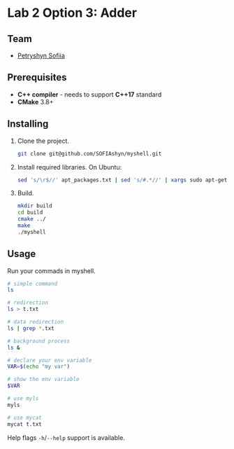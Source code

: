 # Lab 2 Option 3: Adder

## Team

 - [Petryshyn Sofiia](https://github.com/SOFIAshyn)

## Prerequisites

 - **C++ compiler** - needs to support **C++17** standard
 - **CMake** 3.8+
 
## Installing

1. Clone the project.
    ```bash
    git clone git@github.com/SOFIAshyn/myshell.git
    ```
2. Install required libraries. On Ubuntu:
   ```bash
   sed 's/\r$//' apt_packages.txt | sed 's/#.*//' | xargs sudo apt-get install -y
   ```
3. Build.
    ```bash
    mkdir build
    cd build
    cmake ../
    make
    ./myshell
    ```
## Usage
Run your commads in myshell.
   ```bash
   # simple command
   ls
   
   # redirection
   ls > t.txt
   
   # data redirection
   ls | grep *.txt
   
   # background process
   ls &
   
   # declare your env variable
   VAR=$(echo "my var")
   
   # show the env variable
   $VAR
   
   # use myls
   myls
   
   # use mycat
   mycat t.txt
   ```

Help flags `-h`/`--help` support is available.
